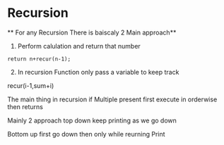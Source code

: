 # Recursion

** For any Recursion There is baiscaly 2 Main approach**
1. Perform calulation and return that number
```
return n+recur(n-1);
```

2. In recursion Function only pass a variable to keep track

recur(i-1,sum+i)

The main thing in recursion if Multiple present first execute in orderwise then returns

Mainly 2 approach 
top down keep printing as we go down

Bottom up first go down then only while reurning Print
